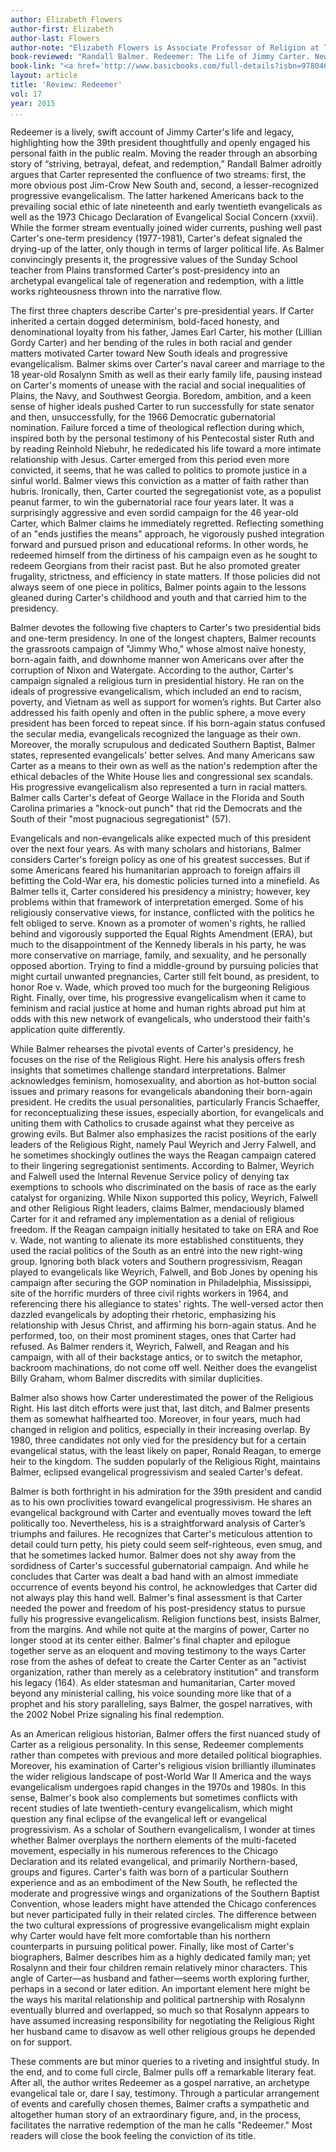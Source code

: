 ```yaml
---
author: Elizabeth Flowers 
author-first: Elizabeth 
author-last: Flowers 
author-note: "Elizabeth Flowers is Associate Professor of Religion at Texas Christian University." 
book-reviewed: "Randall Balmer. Redeemer: The Life of Jimmy Carter. New York: Basic Books, 2014. 273 pp. ISBN 978-0-465-02958-7" 
book-link: "<a href='http://www.basicbooks.com/full-details?isbn=9780465029587'>Publisher's Website</a>"
layout: article 
title: 'Review: Redeemer' 
vol: 17 
year: 2015 
...
```


Redeemer is a lively, swift account of Jimmy Carter's life and legacy, highlighting how the 39th president thoughtfully and openly engaged his personal faith in the public realm. Moving the reader through an absorbing story of “striving, betrayal, defeat, and redemption,” Randall Balmer adroitly argues that Carter represented the confluence of two streams: first, the more obvious post Jim-Crow New South and, second, a lesser-recognized progressive evangelicalism. The latter harkened Americans back to the prevailing social ethic of late nineteenth and early twentieth evangelicals as well as the 1973 Chicago Declaration of Evangelical Social Concern (xxvii). While the former stream eventually joined wider currents, pushing well past Carter's one-term presidency (1977-1981), Carter's defeat signaled the drying-up of the latter, only though in terms of larger political life. As Balmer convincingly presents it, the progressive values of the Sunday School teacher from Plains transformed Carter's post-presidency into an archetypal evangelical tale of regeneration and redemption, with a little works righteousness thrown into the narrative flow.

The first three chapters describe Carter's pre-presidential years. If Carter inherited a certain dogged determinism, bold-faced honesty, and denominational loyalty from his father, James Earl Carter, his mother (Lillian Gordy Carter) and her bending of the rules in both racial and gender matters motivated Carter toward New South ideals and progressive evangelicalism. Balmer skims over Carter's naval career and marriage to the 18 year-old Rosalynn Smith as well as their early family life, pausing instead on Carter's moments of unease with the racial and social inequalities of Plains, the Navy, and Southwest Georgia. Boredom, ambition, and a keen sense of higher ideals pushed Carter to run successfully for state senator and then, unsuccessfully, for the 1966 Democratic gubernatorial nomination. Failure forced a time of theological reflection during which, inspired both by the personal testimony of his Pentecostal sister Ruth and by reading Reinhold Niebuhr, he rededicated his life toward a more intimate relationship with Jesus. Carter emerged from this period even more convicted, it seems, that he was called to politics to promote justice in a sinful world. Balmer views this conviction as a matter of faith rather than hubris. Ironically, then, Carter courted the segregationist vote, as a populist peanut farmer, to win the gubernatorial race four years later. It was a surprisingly aggressive and even sordid campaign for the 46 year-old Carter, which Balmer claims he immediately regretted. Reflecting something of an "ends justifies the means" approach, he vigorously pushed integration forward and pursued prison and educational reforms. In other words, he redeemed himself from the dirtiness of his campaign even as he sought to redeem Georgians from their racist past. But he also promoted greater frugality, strictness, and efficiency in state matters. If those policies did not always seem of one piece in politics, Balmer points again to the lessons gleaned during Carter's childhood and youth and that carried him to the presidency.

Balmer devotes the following five chapters to Carter's two presidential bids and one-term presidency. In one of the longest chapters, Balmer recounts the grassroots campaign of "Jimmy Who," whose almost naïve honesty, born-again faith, and downhome manner won Americans over after the corruption of Nixon and Watergate. According to the author, Carter's campaign signaled a religious turn in presidential history. He ran on the ideals of progressive evangelicalism, which included an end to racism, poverty, and Vietnam as well as support for women’s rights. But Carter also addressed his faith openly and often in the public sphere, a move every president has been forced to repeat since. If his born-again status confused the secular media, evangelicals recognized the language as their own. Moreover, the morally scrupulous and dedicated Southern Baptist, Balmer states, represented evangelicals' better selves. And many Americans saw Carter as a means to their own as well as the nation's redemption after the ethical debacles of the White House lies and congressional sex scandals. His progressive evangelicalism also represented a turn in racial matters. Balmer calls Carter's defeat of George Wallace in the Florida and South Carolina primaries a "knock-out punch" that rid the Democrats and the South of their "most pugnacious segregationist" (57).

Evangelicals and non-evangelicals alike expected much of this president over the next four years. As with many scholars and historians, Balmer considers Carter's foreign policy as one of his greatest successes. But if some Americans feared his humanitarian approach to foreign affairs ill befitting the Cold-War era, his domestic policies turned into a minefield. As Balmer tells it, Carter considered his presidency a ministry; however, key problems within that framework of interpretation emerged. Some of his religiously conservative views, for instance, conflicted with the politics he felt obliged to serve. Known as a promoter of women's rights, he rallied behind and vigorously supported the Equal Rights Amendment (ERA), but much to the disappointment of the Kennedy liberals in his party, he was more conservative on marriage, family, and sexuality, and he personally opposed abortion. Trying to find a middle-ground by pursuing policies that might curtail unwanted pregnancies, Carter still felt bound, as president, to honor Roe v. Wade, which proved too much for the burgeoning Religious Right. Finally, over time, his progressive evangelicalism when it came to feminism and racial justice at home and human rights abroad put him at odds with this new network of evangelicals, who understood their faith's application quite differently.

While Balmer rehearses the pivotal events of Carter's presidency, he focuses on the rise of the Religious Right. Here his analysis offers fresh insights that sometimes challenge standard interpretations. Balmer acknowledges feminism, homosexuality, and abortion as hot-button social issues and primary reasons for evangelicals abandoning their born-again president. He credits the usual personalities, particularly Francis Schaeffer, for reconceptualizing these issues, especially abortion, for evangelicals and uniting them with Catholics to crusade against what they perceive as growing evils. But Balmer also emphasizes the racist positions of the early leaders of the Religious Right, namely Paul Weyrich and Jerry Falwell, and he sometimes shockingly outlines the ways the Reagan campaign catered to their lingering segregationist sentiments. According to Balmer, Weyrich and Falwell used the Internal Revenue Service policy of denying tax exemptions to schools who discriminated on the basis of race as the early catalyst for organizing. While Nixon supported this policy, Weyrich, Falwell and other Religious Right leaders, claims Balmer, mendaciously blamed Carter for it and reframed any implementation as a denial of religious freedom. If the Reagan campaign initially hesitated to take on ERA and Roe v. Wade, not wanting to alienate its more established constituents, they used the racial politics of the South as an entré into the new right-wing group. Ignoring both black voters and Southern progressivism, Reagan played to evangelicals like Weyrich, Falwell, and Bob Jones by opening his campaign after securing the GOP nomination in Philadelphia, Mississippi, site of the horrific murders of three civil rights workers in 1964, and referencing there his allegiance to states' rights. The well-versed actor then dazzled evangelicals by adopting their rhetoric, emphasizing his relationship with Jesus Christ, and affirming his born-again status. And he performed, too, on their most prominent stages, ones that Carter had refused. As Balmer renders it, Weyrich, Falwell, and Reagan and his campaign, with all of their backstage antics, or to switch the metaphor, backroom machinations, do not come off well. Neither does the evangelist Billy Graham, whom Balmer discredits with similar duplicities.

Balmer also shows how Carter underestimated the power of the Religious Right. His last ditch efforts were just that, last ditch, and Balmer presents them as somewhat halfhearted too. Moreover, in four years, much had changed in religion and politics, especially in their increasing overlap. By 1980, three candidates not only vied for the presidency but for a certain evangelical status, with the least likely on paper, Ronald Reagan, to emerge heir to the kingdom. The sudden popularly of the Religious Right, maintains Balmer, eclipsed evangelical progressivism and sealed Carter's defeat.

Balmer is both forthright in his admiration for the 39th president and candid as to his own proclivities toward evangelical progressivism. He shares an evangelical background with Carter and eventually moves toward the left politically too. Nevertheless, his is a straightforward analysis of Carter’s triumphs and failures. He recognizes that Carter's meticulous attention to detail could turn petty, his piety could seem self-righteous, even smug, and that he sometimes lacked humor. Balmer does not shy away from the sordidness of Carter's successful gubernatorial campaign. And while he concludes that Carter was dealt a bad hand with an almost immediate occurrence of events beyond his control, he acknowledges that Carter did not always play this hand well. Balmer's final assessment is that Carter needed the power and freedom of his post-presidency status to pursue fully his progressive evangelicalism. Religion functions best, insists Balmer, from the margins. And while not quite at the margins of power, Carter no longer stood at its center either. Balmer's final chapter and epilogue together serve as an eloquent and moving testimony to the ways Carter rose from the ashes of defeat to create the Carter Center as an "activist organization, rather than merely as a celebratory institution" and transform his legacy (164). As elder statesman and humanitarian, Carter moved beyond any ministerial calling, his voice sounding more like that of a prophet and his story paralleling, says Balmer, the gospel narratives, with the 2002 Nobel Prize signaling his final redemption.

As an American religious historian, Balmer offers the first nuanced study of Carter as a religious personality. In this sense, Redeemer complements rather than competes with previous and more detailed political biographies. Moreover, his examination of Carter's religious vision brilliantly illuminates the wider religious landscape of post-World War II America and the ways evangelicalism undergoes rapid changes in the 1970s and 1980s. In this sense, Balmer's book also complements but sometimes conflicts with recent studies of late twentieth-century evangelicalism, which might question any final eclipse of the evangelical left or evangelical progressivism. As a scholar of Southern evangelicalism, I wonder at times whether Balmer overplays the northern elements of the multi-faceted movement, especially in his numerous references to the Chicago Declaration and its related evangelical, and primarily Northern-based, groups and figures. Carter's faith was born of a particular Southern experience and as an embodiment of the New South, he reflected the moderate and progressive wings and organizations of the Southern Baptist Convention, whose leaders might have attended the Chicago conferences but never participated fully in their related circles. The difference between the two cultural expressions of progressive evangelicalism might explain why Carter would have felt more comfortable than his northern counterparts in pursuing political power. Finally, like most of Carter's biographers, Balmer describes him as a highly dedicated family man; yet Rosalynn and their four children remain relatively minor characters. This angle of Carter—as husband and father—seems worth exploring further, perhaps in a second or later edition. An important element here might be the ways his marital relationship and political partnership with Rosalynn eventually blurred and overlapped, so much so that Rosalynn appears to have assumed increasing responsibility for negotiating the Religious Right her husband came to disavow as well other religious groups he depended on for support.

These comments are but minor queries to a riveting and insightful study. In the end, and to come full circle, Balmer pulls off a remarkable literary feat. After all, the author writes Redeemer as a gospel narrative, an archetype evangelical tale or, dare I say, testimony. Through a particular arrangement of events and carefully chosen themes, Balmer crafts a sympathetic and altogether human story of an extraordinary figure, and, in the process, facilitates the narrative redemption of the man he calls "Redeemer." Most readers will close the book feeling the conviction of its title.
